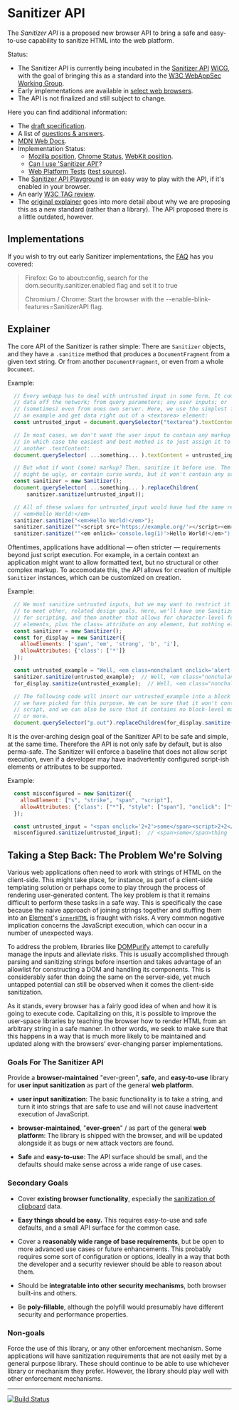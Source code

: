 # Sanitizer API

The *Sanitizer API* is a proposed new browser API to bring a safe and
easy-to-use capability to sanitize HTML into the web platform.

Status:

* The Sanitizer API is currently being incubated in the
  [Sanitizer API](https://github.com/WICG/sanitizer-api) [WICG](https://wicg.io/),
  with the goal of bringing this as a standard into the
  [W3C WebAppSec Working Group](https://www.w3.org/2011/webappsec/).
* Early implementations are available in [select web browsers](#Implementations).
* The API is not finalized and still subject to change.

Here you can find additional information:

* The [draft specification](https://wicg.github.io/sanitizer-api/).
* A list of [questions & answers](faq.md).
* [MDN Web Docs](https://developer.mozilla.org/en-US/docs/Web/API/HTML_Sanitizer_API).
* Implementation Status:
  * [Mozilla position](https://github.com/mozilla/standards-positions/issues/106),
    [Chrome Status](https://www.chromestatus.com/feature/5786893650231296),
    [WebKit position](https://lists.webkit.org/pipermail/webkit-dev/2021-March/031738.html).
  * [Can I use 'Sanitizer API'](https://caniuse.com/mdn-api_sanitizer)?
  * [Web Platform Tests](https://wpt.fyi/results/sanitizer-api?label=experimental&label=master&aligned)
    ([test source](https://github.com/web-platform-tests/wpt/tree/master/sanitizer-api)).
* The [Sanitizer API Playground](https://sanitizer-api.dev) is an easy way to
  play with the API, if it's enabled in your browser.
* An early [W3C TAG review](https://github.com/w3ctag/design-reviews/issues/619).
* The [original explainer](explainer.md) goes into more detail about why
  we are proposing this as a new standard (rather than a library). The API
  proposed there is a little outdated, however.

## Implementations

If you wish to try out early Sanitizer implementations, the
[FAQ](faq.md#can-i-use-the-sanitizer-in-my-app) has you covered:

> Firefox: Go to about:config, search for the dom.security.sanitizer.enabled flag and set it to true
>
> Chromium / Chrome: Start the browser with the --enable-blink-features=SanitizerAPI flag.

## Explainer

The core API of the Sanitizer is rather simple: There are `Sanitizer` objects,
and they have a `.sanitize` method that produces a `DocumentFragment` from a
given text string. Or from another `DocumentFragment`, or even from a whole
`Document`.

Example:
```js
  // Every webapp has to deal with untrusted input in some form. It could be
  // data off the network; from query parameters; any user inputs; or
  // (sometimes) even from ones own server. Here, we use the simplest form as
  // an example and get data right out of a <textarea> element:
  const untrusted_input = document.querySelector("textarea").textContent;

  // In most cases, we don't want the user input to contain any markup anyhow,
  // in which case the easiest and best method is to just assign it to
  // another .textContent:
  document.querySelector( ...something... ).textContent = untrusted_input;

  // But what if want (some) markup? Then, sanitize it before use. The result
  // might be ugly, or contain curse words, but it won't contain any script:
  const sanitizer = new Sanitizer();
  document.querySelector( ...something... ).replaceChildren(
      sanitizer.sanitize(untrusted_input));

  // All of these values for untrusted_input would have had the same result:
  // <em>Hello World!</em>
  sanitizer.sanitize("<em>Hello World!</em>");
  sanitizer.sanitize(""<script src='https://example.org/'></script><em>Hello World!</em>");
  sanitizer.sanitize(""<em onlick='console.log(1)'>Hello World!</em>");
```

Oftentimes, applications have additional &mdash; often stricter &mdash;
requirements beyond just script execution. For example, in a certain context
an application might want to allow formatted text, but no structural or other
complex markup. To accomodate this, the API allows for creation of multiple
`Sanitizer` instances, which can be customized on creation.

Example:
```js
  // We must sanitize untrusted inputs, but we may want to restrict it further
  // to meet other, related design goals. Here, we'll have one Sanitizer only
  // for scripting, and then another that allows for character-level formatting
  // elements, plus the class= attribute on any element, but nothing else.
  const sanitizer = new Sanitizer();
  const for_display = new Sanitizer({
    allowElements: ['span', 'em', 'strong', 'b', 'i'],
    allowAttributes: {'class': ['*']}
  });

  const untrusted_example = "Well, <em class=nonchalant onclick='alert(\'General Kenobi\');'><a href='https://obiwan.org/home.php'>hello there<a>!"
  sanitizer.sanitize(untrusted_example);  // Well, <em class="nonchalant"><a href='https://obiwan.org/home.php'>hello there<a>!</em>
  for_display.sanitize(untrusted_example);  // Well, <em class="nonchalant">hello there!</em>

  // The following code will insert our untrusted_example into a block element
  // we have picked for this purpose. We can be sure that it won't contain
  // script, and we can also be sure that it contains no block-level markup
  // or more.
  document.querySelector("p.out").replaceChildren(for_display.sanitize(untrusted_example));
```

It is the over-arching design goal of the Sanitizer API to be safe and simple,
at the same time. Therefore the API is not only safe by default, but is also
perma-safe. The Sanitizer will enforce a baseline that does not allow script
execution, even if a developer may have inadvertently configured script-ish
elements or attributes to be supported.

Example:
```js
  const misconfigured = new Sanitizer({
    allowElement: ["s", "strike", "span", "script"],
    allowAttributes: {"class": ["*"], "style": ["span"], "onclick": ["*"]}
  });

  const untrusted_input = "<span onclick='2+2'>some</span><script>2+2</script>thing";
  misconfigured.sanitize(untrusted_input);  // <span>some</span>thing
```

## Taking a Step Back: The Problem We're Solving

Various web applications often need to work with strings of HTML on the client-side. This might take place, for instance, as part of a client-side templating solution or perhaps come to play through the process of rendering user-generated content. The key problem is that it remains difficult to perform these tasks in a safe way. This is specifically the case because the naive approach of joining strings together and stuffing them into an [Element](https://dom.spec.whatwg.org/#element)'s [`innerHTML`](https://w3c.github.io/DOM-Parsing/#widl-Element-innerHTML) is fraught with risks. A very common negative implication concerns the JavaScript execution, which can occur in a number of unexpected ways.

To address the problem, libraries like [DOMPurify](https://github.com/cure53/DOMPurify) attempt to carefully manage the inputs and alleviate risks. This is usually accomplished through parsing and sanitizing strings before insertion and takes advantage of an allowlist for constructing a DOM and handling its components. This is considerably safer than doing the same on the server-side, yet much untapped potential can still be observed when it comes the client-side sanitization.

As it stands, every browser has a fairly good idea of when and how it is going to execute code. Capitalizing on this, it is possible to improve the user-space libraries by teaching the browser how to render HTML from an arbitrary string in a safe manner. In other words, we seek to make sure that this happens in a way that is much more likely to be maintained and updated along with the browsers’ ever-changing parser implementations.

### Goals For The Sanitizer API

Provide a **browser-maintained** "ever-green", **safe**, and **easy-to-use**
library for **user input sanitization** as part of the general **web platform**.

* **user input sanitization**: The basic functionality is to take a string,
  and turn it into strings that are safe to use and will not cause inadvertent
  execution of JavaScript.

* **browser-maintained**, "**ever-green**" / as part of the general
  **web platform**: The library is shipped with the browser, and will be
  updated alongside it as bugs or new attack vectors are found.

* **Safe** and **easy-to-use**: The API surface should be small, and the
  defaults should make sense across a wide range of use cases.

### Secondary Goals

* Cover **existing browser functionality**, especially the [sanitization of
  clipboard](https://www.w3.org/TR/clipboard-apis/#pasting-html) data.

* **Easy things should be easy.** This requires easy-to-use and safe defaults,
  and a small API surface for the common case.

* Cover a **reasonably wide range of base requirements**, but be open to more
  advanced use cases or future enhancements. This probably requires some sort
  of configuration or options, ideally in a way that both the developer and a
  security reviewer should be able to reason about them.

* Should be **integratable into other security mechanisms**, both browser
  built-ins and others.

* Be **poly-fillable**, although the polyfill would presumably have different
  security and performance properties.

### Non-goals

Force the use of this library, or any other enforcement mechanism. Some
applications will have sanitization requirements that are not easily met by
a general purpose library. These should continue to be able to use whichever
library or mechanism they prefer. However, the library should play well with
other enforcement mechanisms.

-----------------
[![Build Status](https://travis-ci.org/WICG/sanitizer-api.svg?branch=main)](https://travis-ci.org/WICG/sanitizer-api)
